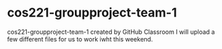 # cos221-groupproject-team-1
cos221-groupproject-team-1 created by GitHub Classroom
I will upload a few different files for us to work iwht this weekend.
